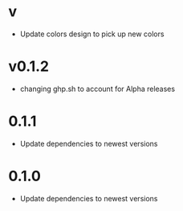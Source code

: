v
==================
* Update colors design to pick up new colors

v0.1.2
==================
* changing ghp.sh to account for Alpha releases

0.1.1
===================
* Update dependencies to newest versions

0.1.0
===================
* Update dependencies to newest versions
